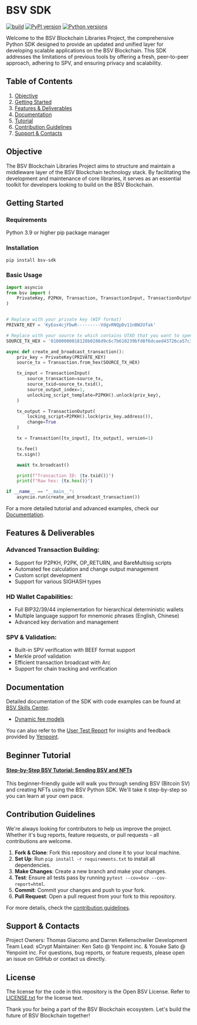 # BSV SDK

[![build](https://github.com/bitcoin-sv/py-sdk/actions/workflows/build.yml/badge.svg)](https://github.com/bitcoin-sv/py-sdk/actions/workflows/build.yml)
[![PyPI version](https://img.shields.io/pypi/v/bsv-sdk)](https://pypi.org/project/bsv-sdk)
[![Python versions](https://img.shields.io/pypi/pyversions/bsv-sdk)](https://pypi.org/project/bsv-sdk)


Welcome to the BSV Blockchain Libraries Project, the comprehensive Python SDK designed to provide an updated and unified layer for developing scalable applications on the BSV Blockchain. This SDK addresses the limitations of previous tools by offering a fresh, peer-to-peer approach, adhering to SPV, and ensuring privacy and scalability.
## Table of Contents

1. [Objective](#objective)
2. [Getting Started](#getting-started)
3. [Features & Deliverables](#features--deliverables)
4. [Documentation](#documentation)
5. [Tutorial](#Tutorial)
5. [Contribution Guidelines](#contribution-guidelines)
6. [Support & Contacts](#support--contacts)

## Objective

The BSV Blockchain Libraries Project aims to structure and maintain a middleware layer of the BSV Blockchain technology stack. By facilitating the development and maintenance of core libraries, it serves as an essential toolkit for developers looking to build on the BSV Blockchain.

## Getting Started

### Requirements

Python 3.9 or higher
pip package manager

### Installation

```bash
pip install bsv-sdk
```

### Basic Usage

```python
import asyncio
from bsv import (
    PrivateKey, P2PKH, Transaction, TransactionInput, TransactionOutput
)


# Replace with your private key (WIF format)
PRIVATE_KEY = 'KyEox4cjFbwR---------VdgvRNQpDv11nBW2Ufak'

# Replace with your source tx which contains UTXO that you want to spend (raw hex format)
SOURCE_TX_HEX = '01000000018128b0286d9c6c7b610239bfd8f6dcaed43726ca57c33aa43341b2f360430f23020000006b483045022100b6a60f7221bf898f48e4a49244e43c99109c7d60e1cd6b1f87da30dce6f8067f02203cac1fb58df3d4bf26ea2aa54e508842cb88cc3b3cec9b644fb34656ff3360b5412102cdc6711a310920d8fefbe8ee73b591142eaa7f8668e6be44b837359bfa3f2cb2ffffffff0201000000000000001976a914dd2898df82e086d729854fc0d35a449f30f3cdcc88acce070000000000001976a914dd2898df82e086d729854fc0d35a449f30f3cdcc88ac00000000'

async def create_and_broadcast_transaction():
    priv_key = PrivateKey(PRIVATE_KEY)
    source_tx = Transaction.from_hex(SOURCE_TX_HEX)

    tx_input = TransactionInput(
        source_transaction=source_tx,
        source_txid=source_tx.txid(),
        source_output_index=1,
        unlocking_script_template=P2PKH().unlock(priv_key),
    )

    tx_output = TransactionOutput(
        locking_script=P2PKH().lock(priv_key.address()),
        change=True
    )

    tx = Transaction([tx_input], [tx_output], version=1)

    tx.fee()
    tx.sign()

    await tx.broadcast()

    print(f"Transaction ID: {tx.txid()}")
    print(f"Raw hex: {tx.hex()}")

if __name__ == "__main__":
    asyncio.run(create_and_broadcast_transaction())
```

For a more detailed tutorial and advanced examples, check our [Documentation](#documentation).

## Features & Deliverables

### Advanced Transaction Building:

* Support for P2PKH, P2PK, OP_RETURN, and BareMultisig scripts
* Automated fee calculation and change output management
* Custom script development
* Support for various SIGHASH types


### HD Wallet Capabilities:

* Full BIP32/39/44 implementation for hierarchical deterministic wallets
* Multiple language support for mnemonic phrases (English, Chinese)
* Advanced key derivation and management


### SPV & Validation:

* Built-in SPV verification with BEEF format support
* Merkle proof validation
* Efficient transaction broadcast with Arc
* Support for chain tracking and verification


## Documentation

Detailed documentation of the SDK with code examples can be found at [BSV Skills Center](https://docs.bsvblockchain.org/guides/sdks/py).

- [Dynamic fee models](./docs/fee_models.md)

You can also refer to the [User Test Report](./docs/Py-SDK%20User%20Test%20Report.pdf) for insights and feedback provided by
[Yenpoint](https://yenpoint.jp/).

## Beginner Tutorial
#### [Step-by-Step BSV Tutorial: Sending BSV and NFTs](./docs/beginner_tutorial.md)

This beginner-friendly guide will walk you through sending BSV (Bitcoin SV) and creating NFTs using the BSV Python SDK. We'll take it step-by-step so you can learn at your own pace.

## Contribution Guidelines

We're always looking for contributors to help us improve the project. Whether it's bug reports, feature requests, or pull requests - all
contributions are welcome.

1. **Fork & Clone**: Fork this repository and clone it to your local machine.
2. **Set Up**: Run `pip install -r requirements.txt` to install all dependencies.
3. **Make Changes**: Create a new branch and make your changes.
4. **Test**: Ensure all tests pass by running `pytest --cov=bsv --cov-report=html`.
5. **Commit**: Commit your changes and push to your fork.
6. **Pull Request**: Open a pull request from your fork to this repository.

For more details, check the [contribution guidelines](./CONTRIBUTING.md).

## Support & Contacts
Project Owners: Thomas Giacomo and Darren Kellenschwiler
Development Team Lead: sCrypt
Maintainer: Ken Sato @ Yenpoint inc. & Yosuke Sato @ Yenpoint inc.
For questions, bug reports, or feature requests, please open an issue on GitHub or contact us directly.
## License

The license for the code in this repository is the Open BSV License. Refer to [LICENSE.txt](./LICENSE.txt) for the license text.

Thank you for being a part of the BSV Blockchain ecosystem. Let's build the future of BSV Blockchain together!

